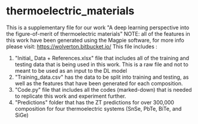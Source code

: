 # thermoelectric_materials
This is a supplementary file for our work "A deep learning perspective into the figure-of-merit of thermoelectric materials"
NOTE: all of the features in this work have been generated using the Magpie software, for more info please visit: https://wolverton.bitbucket.io/
This file includes :
1. "Initial_ Data + References.xlsx" file that includes all of the training and testing data that is being used in this work. This is a raw file and not to meant to be used as an input to the DL model
2. "Training_data.csv" has the data to be split into training and testing, as well as the features that have been generated for each composition.
3. "Code.py" file that includes all the codes (marked-down) that is needed to replicate this work and experiment further.
4. "Predictions" folder  that has the ZT predictions for over 300,000 composition for four thermoelectric systems (SnSe, PbTe, BiTe, and SiGe)
